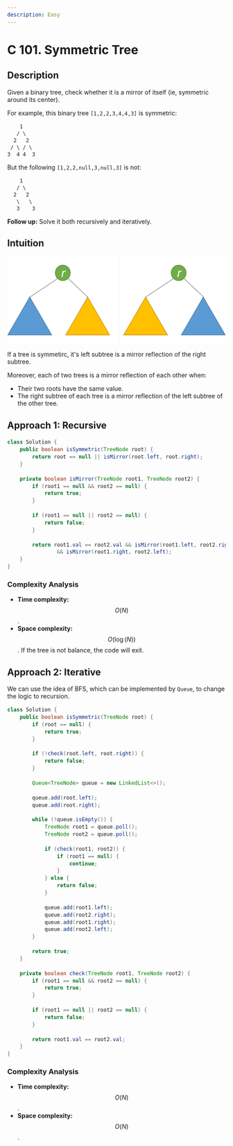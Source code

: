 ```yaml
---
description: Easy
---
```


# C 101. Symmetric Tree

## Description

Given a binary tree, check whether it is a mirror of itself \(ie, symmetric around its center\).

For example, this binary tree `[1,2,2,3,4,4,3]` is symmetric:

```text
    1
   / \
  2   2
 / \ / \
3  4 4  3
```

But the following `[1,2,2,null,3,null,3]` is not:

```text
    1
   / \
  2   2
   \   \
   3    3
```

**Follow up:** Solve it both recursively and iteratively.

## Intuition

![](../../../.gitbook/assets/image%20%28139%29.png)

If a tree is symmetirc, it's left subtree is a mirror reflection of the right subtree.

Moreover, each of two trees is a mirror reflection of each other when:

* Their two roots have the same value.
* The right subtree of each tree is a mirror reflection of the left subtree of the other tree.

## Approach 1: Recursive

```java
class Solution {
    public boolean isSymmetric(TreeNode root) {
        return root == null || isMirror(root.left, root.right);
    }

    private boolean isMirror(TreeNode root1, TreeNode root2) {
        if (root1 == null && root2 == null) {
            return true;
        }

        if (root1 == null || root2 == null) {
            return false;
        }

        return root1.val == root2.val && isMirror(root1.left, root2.right)
                && isMirror(root1.right, root2.left);
    }
}
```

### Complexity Analysis

* **Time complexity:** $$O(N)$$.
* **Space complexity:** $$O(\log(N))$$. If the tree is not balance, the code will exit.

## Approach 2: Iterative

We can use the idea of BFS, which can be implemented by `Queue`, to change the logic to recursion.

```java
class Solution {
    public boolean isSymmetric(TreeNode root) {
        if (root == null) {
            return true;
        }

        if (!check(root.left, root.right)) {
            return false;
        }

        Queue<TreeNode> queue = new LinkedList<>();

        queue.add(root.left);
        queue.add(root.right);

        while (!queue.isEmpty()) {
            TreeNode root1 = queue.poll();
            TreeNode root2 = queue.poll();

            if (check(root1, root2)) {
                if (root1 == null) {
                    continue;
                }
            } else {
                return false;
            }

            queue.add(root1.left);
            queue.add(root2.right);
            queue.add(root1.right);
            queue.add(root2.left);
        }

        return true;
    }

    private boolean check(TreeNode root1, TreeNode root2) {
        if (root1 == null && root2 == null) {
            return true;
        }

        if (root1 == null || root2 == null) {
            return false;
        }

        return root1.val == root2.val;
    }
}
```

### Complexity Analysis

* **Time complexity:** $$O(N)$$.
* **Space complexity:** $$O(N)$$.

